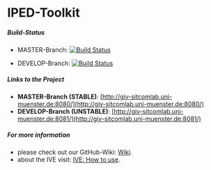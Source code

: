 IPED-Toolkit
=============================================================

##### Build-Status
* MASTER-Branch: [![Build Status](http://giv-sitcomlab.uni-muenster.de:4711/job/iPED%20Toolkit%20Master%20(Stable)/badge/icon)](http://giv-sitcomlab.uni-muenster.de:4711/job/iPED%20Toolkit%20Master%20(Stable)/)

* DEVELOP-Branch: [![Build Status](http://giv-sitcomlab.uni-muenster.de:4711/job/iPED%20Toolkit%20Development%20(Unstable)/badge/icon)](http://giv-sitcomlab.uni-muenster.de:4711/job/iPED%20Toolkit%20Development%20(Unstable)/)


##### Links to the Project
* **MASTER-Branch (STABLE)**: [http://giv-sitcomlab.uni-muenster.de:8080/](http://giv-sitcomlab.uni-muenster.de:8080/)
* **DEVELOP-Branch (UNSTABLE)**: [http://giv-sitcomlab.uni-muenster.de:8081/](http://giv-sitcomlab.uni-muenster.de:8081/)


##### For more information
* please check out our GitHub-Wiki: [Wiki](https://github.com/TobiTobsen92/IPED-Development/wiki/home).
* about the IVE visit: [IVE: How to use](https://github.com/TobiTobsen92/IPED-Development/wiki/(V2.0)-IVE:-How-to-use).

